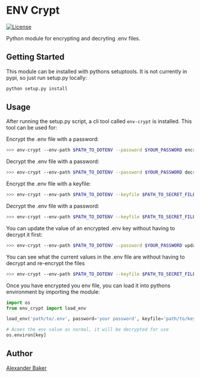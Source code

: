 # ENV Crypt

[![License](http://img.shields.io/:license-mit-blue.svg)](https://github.com/alexebaker/python-env_crypt/blob/master/LICENSE)


Python module for encrypting and decryting .env files.


## Getting Started

This module can be installed with pythons setuptools. It is not currently in pypi, so just run setup.py locally:

```bash
python setup.py install
```

## Usage

After running the setup.py script, a cli tool called `env-crypt` is installed. This tool can be used for:

Encrypt the .env file with a password:

```bash
>>> env-crypt --env-path $PATH_TO_DOTENV --password $YOUR_PASSWORD encrypt
```

Decrypt the .env file with a password:

```bash
>>> env-crypt --env-path $PATH_TO_DOTENV --password $YOUR_PASSWORD decrypt
```

Encrypt the .env file with a keyfile:

```bash
>>> env-crypt --env-path $PATH_TO_DOTENV --keyfile $PATH_TO_SECRET_FILE encrypt
```

Decrypt the .env file with a password:

```bash
>>> env-crypt --env-path $PATH_TO_DOTENV --keyfile $PATH_TO_SECRET_FILE decrypt
```

You can update the value of an encrypted .env key without having to decrypt it first:

```bash
>>> env-crypt --env-path $PATH_TO_DOTENV --password $YOUR_PASSWORD update --key $KEY_TO_UPDATE --value $NEW_VALUE
```

You can see what the current values in the .env file are without having to decrypt and re-encrypt the files

```bash
>>> env-crypt --env-path $PATH_TO_DOTENV --keyfile $PATH_TO_SECRET_FILE list
```

Once you have encrypted you env file, you can load it into pythons environment by importing the module:

```python
import os
from env_crypt import load_env

load_env('path/to/.env', password='your password', keyfile='path/to/keyfile')

# Acees the env value as normal, it will be decrypted for use
os.environ[key]
```


## Author

[Alexander Baker](mailto:alexebaker@gmail.com)
